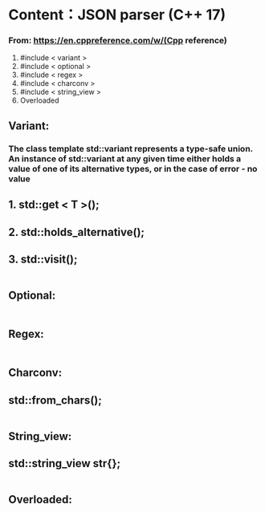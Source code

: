 # Content：JSON parser (C++ 17)
### From: https://en.cppreference.com/w/(Cpp reference) 
 1. #include < variant > 
 2. #include < optional >
 3. #include < regex >
 4. #include < charconv >
 5. #include < string_view >
 6. Overloaded

## Variant: 
### The class template std::variant represents a type-safe union. An instance of std::variant at any given time either holds a value of one of its alternative types, or in the case of error - no value
## 1. std::get < T >();
## 2. std::holds_alternative();
## 3. std::visit();
```

```

## Optional:
###
```

```

## Regex:
###
```

```

## Charconv:
###
## std::from_chars();
```

```

##  String_view:
###
## std::string_view str{};
```

```

##  Overloaded:
###
```

```